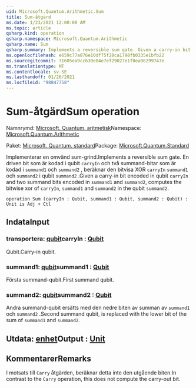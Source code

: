 ```yaml
---
uid: Microsoft.Quantum.Arithmetic.Sum
title: Sum-åtgärd
ms.date: 1/23/2021 12:00:00 AM
ms.topic: article
qsharp.kind: operation
qsharp.namespace: Microsoft.Quantum.Arithmetic
qsharp.name: Sum
qsharp.summary: Implements a reversible sum gate. Given a carry-in bit encoded in qubit `carryIn` and two summand bits encoded in `summand1` and `summand2`, computes the bitwise xor of `carryIn`, `summand1` and `summand2` in the qubit `summand2`.
ms.openlocfilehash: e659c77a876e10df75f28ca1798fb0335e1bfb22
ms.sourcegitcommit: 71605ea9cc630e84e7ef29027e1f0ea06299747e
ms.translationtype: MT
ms.contentlocale: sv-SE
ms.lasthandoff: 01/26/2021
ms.locfileid: "98847758"
---
```

# <a name="sum-operation"></a><span data-ttu-id="8ceda-102">Sum-åtgärd</span><span class="sxs-lookup"><span data-stu-id="8ceda-102">Sum operation</span></span>

<span data-ttu-id="8ceda-103">Namnrymd: [Microsoft. Quantum. aritmetisk](xref:Microsoft.Quantum.Arithmetic)</span><span class="sxs-lookup"><span data-stu-id="8ceda-103">Namespace: [Microsoft.Quantum.Arithmetic](xref:Microsoft.Quantum.Arithmetic)</span></span>

<span data-ttu-id="8ceda-104">Paket: [Microsoft. Quantum. standard](https://nuget.org/packages/Microsoft.Quantum.Standard)</span><span class="sxs-lookup"><span data-stu-id="8ceda-104">Package: [Microsoft.Quantum.Standard](https://nuget.org/packages/Microsoft.Quantum.Standard)</span></span>


<span data-ttu-id="8ceda-105">Implementerar en omvänd sum-grind.</span><span class="sxs-lookup"><span data-stu-id="8ceda-105">Implements a reversible sum gate.</span></span> <span data-ttu-id="8ceda-106">En driven bit som är kodad i qubit `carryIn` och två summand-bitar som är kodad i `summand1` och `summand2` , beräknar den bitvisa XOR `carryIn` `summand1` och `summand2` i qubit `summand2` .</span><span class="sxs-lookup"><span data-stu-id="8ceda-106">Given a carry-in bit encoded in qubit `carryIn` and two summand bits encoded in `summand1` and `summand2`, computes the bitwise xor of `carryIn`, `summand1` and `summand2` in the qubit `summand2`.</span></span>

```qsharp
operation Sum (carryIn : Qubit, summand1 : Qubit, summand2 : Qubit) : Unit is Adj + Ctl
```


## <a name="input"></a><span data-ttu-id="8ceda-107">Indata</span><span class="sxs-lookup"><span data-stu-id="8ceda-107">Input</span></span>

### <a name="carryin--qubit"></a><span data-ttu-id="8ceda-108">transportera: [qubit](xref:microsoft.quantum.lang-ref.qubit)</span><span class="sxs-lookup"><span data-stu-id="8ceda-108">carryIn : [Qubit](xref:microsoft.quantum.lang-ref.qubit)</span></span>

<span data-ttu-id="8ceda-109">Qubit.</span><span class="sxs-lookup"><span data-stu-id="8ceda-109">Carry-in qubit.</span></span>


### <a name="summand1--qubit"></a><span data-ttu-id="8ceda-110">summand1: [qubit](xref:microsoft.quantum.lang-ref.qubit)</span><span class="sxs-lookup"><span data-stu-id="8ceda-110">summand1 : [Qubit](xref:microsoft.quantum.lang-ref.qubit)</span></span>

<span data-ttu-id="8ceda-111">Första summand-qubit.</span><span class="sxs-lookup"><span data-stu-id="8ceda-111">First summand qubit.</span></span>


### <a name="summand2--qubit"></a><span data-ttu-id="8ceda-112">summand2: [qubit](xref:microsoft.quantum.lang-ref.qubit)</span><span class="sxs-lookup"><span data-stu-id="8ceda-112">summand2 : [Qubit](xref:microsoft.quantum.lang-ref.qubit)</span></span>

<span data-ttu-id="8ceda-113">Andra summand-qubit ersätts med den nedre biten av summan av `summand1` och `summand2` .</span><span class="sxs-lookup"><span data-stu-id="8ceda-113">Second summand qubit, is replaced with the lower bit of the sum of `summand1` and `summand2`.</span></span>



## <a name="output--unit"></a><span data-ttu-id="8ceda-114">Utdata: [enhet](xref:microsoft.quantum.lang-ref.unit)</span><span class="sxs-lookup"><span data-stu-id="8ceda-114">Output : [Unit](xref:microsoft.quantum.lang-ref.unit)</span></span>



## <a name="remarks"></a><span data-ttu-id="8ceda-115">Kommentarer</span><span class="sxs-lookup"><span data-stu-id="8ceda-115">Remarks</span></span>

<span data-ttu-id="8ceda-116">I motsats till `Carry` åtgärden, beräknar detta inte den utgående biten.</span><span class="sxs-lookup"><span data-stu-id="8ceda-116">In contrast to the `Carry` operation, this does not compute the carry-out bit.</span></span>